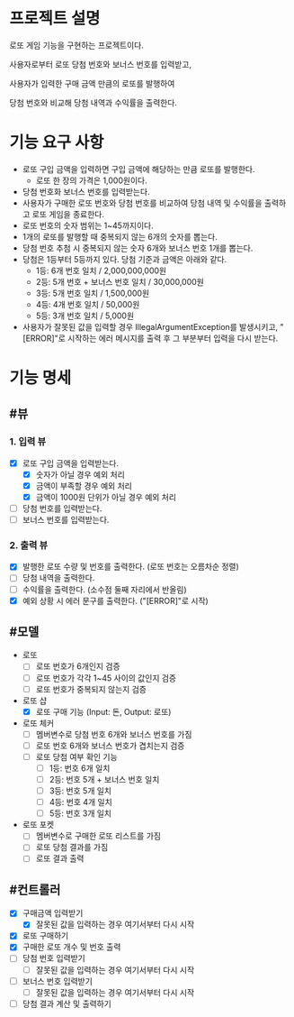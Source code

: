 # 프로젝트 설명
로또 게임 기능을 구현하는 프로젝트이다.

사용자로부터 로또 당첨 번호와 보너스 번호를 입력받고,

사용자가 입력한 구매 금액 만큼의 로또를 발행하여

당첨 번호와 비교해 당첨 내역과 수익률을 출력한다.


# 기능 요구 사항
- 로또 구입 금액을 입력하면 구입 금액에 해당하는 만큼 로또를 발행한다.
  - 로또 한 장의 가격은 1,000원이다.
- 당첨 번호화 보너스 번호를 입력받는다.
- 사용자가 구매한 로또 번호와 당첨 번호를 비교하여 당첨 내역 및 수익률을 출력하고 로또 게임을 종료한다.
- 로또 번호의 숫자 범위는 1~45까지이다.
- 1개의 로또를 발행할 때 중복되지 않는 6개의 숫자를 뽑는다.
- 당첨 번호 추첨 시 중복되지 않는 숫자 6개와 보너스 번호 1개를 뽑는다.
- 당첨은 1등부터 5등까지 있다. 당첨 기준과 금액은 아래와 같다.
    - 1등: 6개 번호 일치 / 2,000,000,000원
    - 2등: 5개 번호 + 보너스 번호 일치 / 30,000,000원
    - 3등: 5개 번호 일치 / 1,500,000원
    - 4등: 4개 번호 일치 / 50,000원
    - 5등: 3개 번호 일치 / 5,000원
- 사용자가 잘못된 값을 입력할 경우 IllegalArgumentException를 발생시키고, "[ERROR]"로 시작하는 에러 메시지를 출력 후 그 부분부터 입력을 다시 받는다.


# 기능 명세

## #뷰
### 1. 입력 뷰
- [x] 로또 구입 금액을 입력받는다.
  - [x] 숫자가 아닐 경우 예외 처리
  - [x] 금액이 부족할 경우 예외 처리
  - [x] 금액이 1000원 단위가 아닐 경우 예외 처리 
- [ ] 당첨 번호를 입력받는다.
- [ ] 보너스 번호를 입력받는다. 
### 2. 출력 뷰
- [x] 발행한 로또 수량 및 번호를 출력한다. (로또 번호는 오름차순 정렬)
- [ ] 당첨 내역을 출력한다.
- [ ] 수익률을 출력한다. (소수점 둘째 자리에서 반올림)
- [x] 예외 상황 시 에러 문구를 출력한다. ("[ERROR]"로 시작)

## #모델
- 로또
  - [ ] 로또 번호가 6개인지 검증
  - [ ] 로또 번호가 각각 1~45 사이의 값인지 검증
  - [ ] 로또 번호가 중복되지 않는지 검증
- 로또 샵
  - [x] 로또 구매 기능 (Input: 돈, Output: 로또)
- 로또 체커
  - [ ] 멤버변수로 당첨 번호 6개와 보너스 번호를 가짐
  - [ ] 로또 번호 6개와 보너스 번호가 겹치는지 검증
  - [ ] 로또 당첨 여부 확인 기능
    - [ ] 1등: 번호 6개 일치
    - [ ] 2등: 번호 5개 + 보너스 번호 일치
    - [ ] 3등: 번호 5개 일치
    - [ ] 4등: 번호 4개 일치
    - [ ] 5등: 번호 3개 일치
- 로또 포켓
  - [ ] 멤버변수로 구매한 로또 리스트를 가짐
  - [ ] 로또 당첨 결과를 가짐
  - [ ] 로또 결과 출력 

## #컨트롤러
- [x] 구매금액 입력받기
  - [x] 잘못된 값을 입력하는 경우 여기서부터 다시 시작
- [x] 로또 구매하기
- [x] 구매한 로또 개수 및 번호 출력
- [ ] 당첨 번호 입력받기
  - [ ] 잘못된 값을 입력하는 경우 여기서부터 다시 시작
- [ ] 보너스 번호 입력받기
  - [ ] 잘못된 값을 입력하는 경우 여기서부터 다시 시작
- [ ] 당첨 결과 계산 및 출력하기
